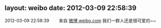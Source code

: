 layout: weibo
date: 2012-03-09 22:58:39
---
2012-03-09 22:58:39  &nbsp;&nbsp;&nbsp;&nbsp;&nbsp;&nbsp; 来自 <a href="http://weibo.com/" rel="nofollow">微博 weibo.com</a>
我们一群人还是很可爱的~~ ​​​
